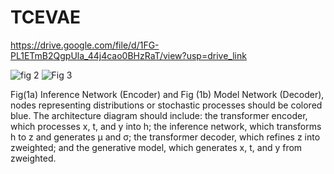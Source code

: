 # TCEVAE
https://drive.google.com/file/d/1FG-PL1ETmB2QgpUla_44j4cao0BHzRaT/view?usp=drive_link

![fig 2](https://github.com/user-attachments/assets/4593ac53-41a1-45f7-9dbb-7458bac924de)
![Fig 3](https://github.com/user-attachments/assets/4ba4c70a-eb89-4a31-993b-b1e13e068f3c)



Fig(1a) Inference Network (Encoder) and Fig (1b) Model Network (Decoder), nodes representing distributions or stochastic processes should be colored blue. The architecture diagram should include: the transformer encoder, which processes x, t, and y into h; the inference network, which transforms h to z and generates µ and σ; the transformer decoder, which refines z into zweighted; and the generative model, which generates x, t, and y from zweighted.
